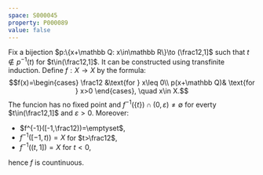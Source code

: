```yaml
---
space: S000045
property: P000089
value: false
---
```


Fix a bijection $p:\{x+\mathbb Q: x\in\mathbb R\}\to (\frac12,1]$ such that $t\notin p^{-1}(t)$ for $t\in(\frac12,1]$. It can be constructed using transfinite induction.
Define $f:X\to X$ by the formula:
$$f(x)=\begin{cases}
\frac12 &\text{for } x\leq 0\\
p(x+\mathbb Q)& \text{for } x>0
\end{cases}, \quad x\in X.$$
The funcion has no fixed point and $f^{-1}(\{t\})\cap(0,\varepsilon)\neq\emptyset$ for everty $t\in(\frac12,1]$ and $\varepsilon>0$. Moreover:
- $f^{-1}([-1,\frac12))=\emptyset$,
- $f^{-1}([-1,t))=X$ for $t>\frac12$,
- $f^{-1}((t,1])=X$ for $t<0$,

hence $f$ is countinuous.
